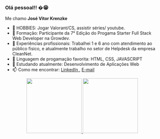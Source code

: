 ###   Olá pessoal!! �😁
<p>Me chamo <strong>José Vitor Krenzke</strong></p>

- 🔭 HOBBIES: Jogar Valorant/CS, assistir séries/ youtube.
- 🌱 Formação: Participante da 7° Edição do Progama Starter Full Stack Web Developer na Growdev.
- 👯 Experiências profissionais: Trabalhei 1 e 6 ano com atendimento ao público fisico, e atualmente trabalho no setor de Helpdesk da empresa CleanNet.
- 🤔 Linguagem de progamação favorita: HTML, CSS, JAVASCRIPT
- 💬 Estudando atualmente: Desenvolvimento de Aplicações Web
- 📫 Como me encontrar: <a href="https://www.linkedin.com/in/jose-krenzke-3281b81b0/"> LinkedIn </a>, <a href="mailto:krenzkejose@gmail.com" target="_blank"> E-mail </a>

<div align="center">
  <a href="https://github.com/JoseKrenzke">
  <img height="180em" src="https://github-readme-stats.vercel.app/api?username=josekrenzke&show_icons=true&theme=city_lights&include_all_commits=true&count_private=true"/>
  <img height="180em" src="https://github-readme-stats.vercel.app/api/top-langs/?username=josekrenzke&layout=compact&langs_count=7&theme=city_lights"/>
</div>
